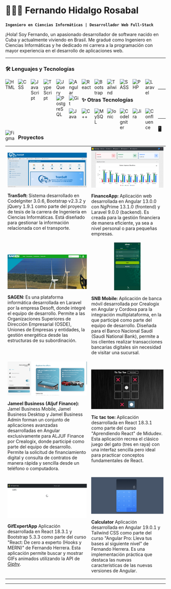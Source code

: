 # 👨🏻‍💻 Fernando Hidalgo Rosabal

**`Ingeniero en Ciencias Informáticas | Desarrollador Web Full-Stack`**

¡Hola! Soy Fernando, un apasionado desarrollador de software nacido en Cuba y actualmente viviendo en Brasil. Me gradué como Ingeniero en Ciencias Informáticas y he dedicado mi carrera a la programación con mayor experiencia en el desarrollo de aplicaciones web.

---

### 🛠️ Lenguajes y Tecnologías

<img align="left" alt="HTML" title="HTML" width="30px" style="padding-right: 10px;" src="https://cdn.jsdelivr.net/gh/devicons/devicon@latest/icons/html5/html5-original.svg" />
<img align="left" alt="CSS" title="CSS" width="30px" style="padding-right: 10px;" src="https://cdn.jsdelivr.net/gh/devicons/devicon@latest/icons/css3/css3-original.svg" />
<img align="left" alt="JavaScript" title="JavaScript" width="30px" style="padding-right: 10px;" src="https://cdn.jsdelivr.net/gh/devicons/devicon@latest/icons/javascript/javascript-original.svg" />
<img align="left" alt="TypeScript" title="TypeScript" width="30px" style="padding-right: 10px;" src="https://cdn.jsdelivr.net/gh/devicons/devicon@latest/icons/typescript/typescript-original.svg" />
<img align="left" alt="JQuery" title="JQuery" width="30px" style="padding-right: 10px;" src="https://cdn.jsdelivr.net/gh/devicons/devicon@latest/icons/jquery/jquery-original.svg" />
<img align="left" alt="Angular" title="Angular" width="30px" style="padding-right: 10px;" src="https://cdn.jsdelivr.net/gh/devicons/devicon@latest/icons/angular/angular-original.svg" />
<img align="left" alt="React" title="React" width="30px" style="padding-right: 10px;" src="https://cdn.jsdelivr.net/gh/devicons/devicon@latest/icons/react/react-original.svg" />
<img align="left" alt="Bootstrap" title="Bootstrap" width="30px" style="padding-right: 10px;" src="https://cdn.jsdelivr.net/gh/devicons/devicon@latest/icons/bootstrap/bootstrap-original.svg" />
<img align="left" alt="Tailwind" title="Tailwind" width="30px" style="padding-right: 10px;" src="https://cdn.jsdelivr.net/gh/devicons/devicon@latest/icons/tailwindcss/tailwindcss-original.svg" />
<img align="left" alt="SASS" title="SASS" width="30px" style="padding-right: 10px;" src="https://cdn.jsdelivr.net/gh/devicons/devicon@latest/icons/sass/sass-original.svg" />
<img align="left" alt="PHP" title="PHP" width="30px" style="padding-right: 10px;" src="https://cdn.jsdelivr.net/gh/devicons/devicon@latest/icons/php/php-original.svg" />
<img align="left" alt="Laravel" title="Laravel" width="30px" style="padding-right: 10px;" src="https://cdn.jsdelivr.net/gh/devicons/devicon@latest/icons/laravel/laravel-original.svg" />
<img align="left" alt="PostgreSQL" title="PostgreSQL" width="30px" style="padding-right: 10px;" src="https://cdn.jsdelivr.net/gh/devicons/devicon/icons/postgresql/postgresql-original.svg" />
<img align="left" alt="Git" title="Git" width="30px" style="padding-right: 10px;" src="https://cdn.jsdelivr.net/gh/devicons/devicon@latest/icons/git/git-original.svg" />

<br/>

---

### ✨ Otras Tecnologías 

<img align="left" alt="Java" title="Java" width="30px" style="padding-right: 10px;" src="https://cdn.jsdelivr.net/gh/devicons/devicon@latest/icons/java/java-original.svg" />
<img align="left" alt="C++" title="C++" width="30px" style="padding-right: 10px;" src="https://cdn.jsdelivr.net/gh/devicons/devicon/icons/cplusplus/cplusplus-original.svg" />
<img align="left" alt="MySQL" title="MySQL" width="30px" style="padding-right: 10px;" src="https://cdn.jsdelivr.net/gh/devicons/devicon/icons/mysql/mysql-original.svg" />
<img align="left" alt="Ionic" title="Ionic" width="30px" style="padding-right: 10px;" src="https://cdn.jsdelivr.net/gh/devicons/devicon/icons/ionic/ionic-original.svg" />
<img align="left" alt="CodeIgniter" title="CodeIgniter" width="30px" style="padding-right: 10px;" src="https://cdn.jsdelivr.net/gh/devicons/devicon/icons/codeigniter/codeigniter-plain.svg" />
<img align="left" alt="Jira" title="Jira" width="30px" style="padding-right: 10px;" src="https://cdn.jsdelivr.net/gh/devicons/devicon@latest/icons/jira/jira-original.svg" />
<img align="left" alt="Confluence" title="Confluence" width="30px" style="padding-right: 10px;" src="https://cdn.jsdelivr.net/gh/devicons/devicon@latest/icons/confluence/confluence-original.svg" />
<img align="left" alt="Figma" title="Figma" width="30px" style="padding-right: 10px;" src="https://cdn.jsdelivr.net/gh/devicons/devicon/icons/figma/figma-original.svg" />

<br/>

---

### 🖥️ **Proyectos**

<table>
  <tr>
    <td align="center">
      <img src="./assets/projects_screenshots/TranSoft.png" alt="TranSoft" width="500px" /><br />
      <p align="left"><strong>TranSoft:</strong> Sistema desarrollado en CodeIgniter 3.0.6, Bootstrap v2.3.2 y jQuery 1.9.1 como parte del proyecto de tesis de la carrera de Ingeniería en Ciencias Informáticas. Está diseñado para gestionar la información relacionada con el transporte.</p>
    </td>
    <td align="center">
      <img src="./assets/projects_screenshots/FinanceApp.png" alt="FinanceApp" width="500px" /><br />
      <p align="left"><strong>FinanceApp:</strong> Aplicación web desarrollada en Angular 13.0.0 con NgPrime 13.1.0 (frontend) y Laravel 9.0.0 (backend). Es creada para la gestión financiera de manera eficiente, ya sea a nivel personal o para pequeñas empresas.</p>
    </td>
  </tr>
  <tr>
    <td align="center">
      <img src="./assets/projects_screenshots/SAGEN.jpg" alt="SAGEN" width="500px" /><br />
      <p align="left"><strong>SAGEN:</strong> Es una plataforma informática desarrollada en Laravel por la empresa Desoft, donde integré el equipo de desarrollo. Permite a las Organizaciones Superiores de Dirección Empresarial (OSDE), Uniones de Empresas y entidades, la gestión energética desde las estructuras de su subordinación.</p>
    </td>
    <td align="center">
      <img src="./assets/projects_screenshots/SNB Mobile.png" alt="SNB Mobile" height="150px" /><br />
      <p align="left"><strong>SNB Mobile:</strong> Aplicación de banca móvil desarrollada por Crealogix en Angular y Cordova para la integración multiplataforma, en la que participé como parte del equipo de desarrollo. Diseñada para el Banco Nacional Saudí (Saudi National Bank), permite a los clientes realizar transacciones bancarias digitales sin necesidad de visitar una sucursal.</p>
    </td>
  </tr>
  <tr>
    <td align="center">
      <img src="./assets/projects_screenshots/Aljuf.png" alt="Jameel Business" width="500px" /><br />
      <p align="left"><strong>Jameel Business (Aljuf Finance):</strong> Jamel Business Mobile, Jamel Business Desktop y Jamel Business Admin forman un conjunto de aplicaciones avanzadas desarrolladas en Angular exclusivamente para ALJUF Finance por Crealogix, donde participé como parte del equipo de desarrollo. Permite la solicitud de financiamiento digital y consulta de contratos de manera rápida y sencilla desde un teléfono o computadora.</p>
    </td>
    <td align="center">
      <img src="./assets/projects_screenshots/Tic tac toe.png" alt="Tic tac toe" width="500px" /><br />
      <p align="left"><strong>Tic tac toe:</strong> Aplicación desarrollada en React 18.3.1 como parte del curso "Aprendiendo React" de Midudev. Esta aplicación recrea el clásico juego del gato (tres en raya) con una interfaz sencilla pero ideal para practicar conceptos fundamentales de React.</p>
    </td>
  </tr>  
  <tr>  
    <td align="center">
      <img src="./assets/projects_screenshots/GifExpertApp.png" alt="GifExpertApp" width="500px" /><br />
      <p align="left"><strong>GifExpertApp</strong> Aplicación desarrollada en React 18.3.1 y Bootstrap 5.3.3 como parte del curso "React: De cero a experto (Hooks y MERN)" de Fernando Herrera. Esta aplicación permite buscar y mostrar GIFs animados utilizando la API de <a href="https://developers.giphy.com">Giphy</a>.</p>
    </td>
    <td align="center">
      <img src="./assets/projects_screenshots/Calculator.png" alt="Calculator" width="500px" /><br />
      <p align="left"><strong>Calculator</strong> Aplicación desarrollada en Angular 19.0.1 y Tailwind CSS como parte del curso "Angular Pro: Lleva tus bases al siguiente nivel" de Fernando Herrera. Es una implementación práctica que destaca las nuevas características de las nuevas versiones de Angular.</p>
    </td>
  </tr>
</table>

---
